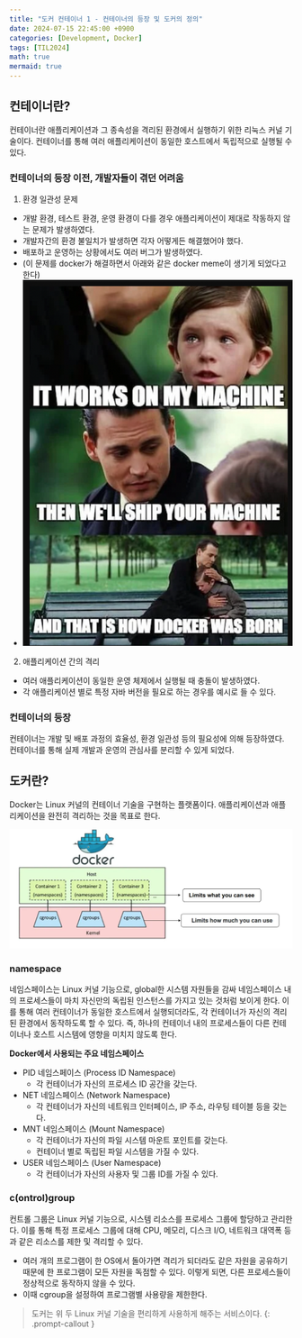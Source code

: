 ```yaml
---
title: "도커 컨테이너 1 - 컨테이너의 등장 및 도커의 정의"
date: 2024-07-15 22:45:00 +0900
categories: [Development, Docker]
tags: [TIL2024]
math: true
mermaid: true
---
```

## 컨테이너란?
컨테이너란 애플리케이션과 그 종속성을 격리된 환경에서 실행하기 위한 리눅스 커널 기술이다. 컨테이너를 통해 여러 애플리케이션이 동일한 호스트에서 독립적으로 실행될 수 있다.

### 컨테이너의 등장 이전, 개발자들이 겪던 어려움
1. 환경 일관성 문제
  - 개발 환경, 테스트 환경, 운영 환경이 다를 경우 애플리케이션이 제대로 작동하지 않는 문제가 발생하였다.
  - 개발자간의 환경 불일치가 발생하면 각자 어떻게든 해결했어야 했다.
  - 배포하고 운영하는 상황에서도 여러 버그가 발생하였다.
  - (이 문제를 docker가 해결하면서 아래와 같은 docker meme이 생기게 되었다고 한다)
  - ![middle-img](../assets/img/post-images/docker-1.png "docker meme")
2. 애플리케이션 간의 격리
  - 여러 애플리케이션이 동일한 운영 체제에서 실행될 때 충돌이 발생하였다.
  - 각 애플리케이션 별로 특정 자바 버전을 필요로 하는 경우를 예시로 들 수 있다.

### 컨테이너의 등장
컨테이너는 개발 및 배포 과정의 효율성, 환경 일관성 등의 필요성에 의해 등장하였다.
컨테이너를 통해 실제 개발과 운영의 관심사를 분리할 수 있게 되었다.


## 도커란?
Docker는 Linux 커널의 컨테이너 기술을 구현하는 플랫폼이다. 애플리케이션과 애플리케이션을 완전히 격리하는 것을 목표로 한다.

![](../assets/img/post-images/docker-2.png)

### namespace
네임스페이스는 Linux 커널 기능으로, global한 시스템 자원들을 감싸 네임스페이스 내의 프로세스들이 마치 자신만의 독립된 인스턴스를 가지고 있는 것처럼 보이게 한다.
이를 통해 여러 컨테이너가 동일한 호스트에서 실행되더라도, 각 컨테이너가 자신의 격리된 환경에서 동작하도록 할 수 있다. 즉, 하나의 컨테이너 내의 프로세스들이 다른 컨테이너나 호스트 시스템에 영향을 미치지 않도록 한다.

**Docker에서 사용되는 주요 네임스페이스**
- PID 네임스페이스 (Process ID Namespace)
  - 각 컨테이너가 자신의 프로세스 ID 공간을 갖는다.
- NET 네임스페이스 (Network Namespace)
  - 각 컨테이너가 자신의 네트워크 인터페이스, IP 주소, 라우팅 테이블 등을 갖는다.
- MNT 네임스페이스 (Mount Namespace)
  - 각 컨테이너가 자신의 파일 시스템 마운트 포인트를 갖는다.
  - 컨테이너 별로 독립된 파일 시스템을 가질 수 있다.
- USER 네임스페이스 (User Namespace)
  - 각 컨테이너가 자신의 사용자 및 그룹 ID를 가질 수 있다.

### c(ontrol)group
컨트롤 그룹은 Linux 커널 기능으로, 시스템 리소스를 프로세스 그룹에 할당하고 관리한다.
이를 통해 특정 프로세스 그룹에 대해 CPU, 메모리, 디스크 I/O, 네트워크 대역폭 등과 같은 리소스를 제한 및 격리할 수 있다.
- 여러 개의 프로그램이 한 OS에서 돌아가면 격리가 되더라도 같은 자원을 공유하기 때문에 한 프로그램이 모든 자원을 독점할 수 있다. 이렇게 되면, 다른 프로세스들이 정상적으로 동작하지 않을 수 있다.
- 이때 cgroup을 설정하여 프로그램별 사용량을 제한한다.
    
> 도커는 위 두 Linux 커널 기술을 편리하게 사용하게 해주는 서비스이다.
{: .prompt-callout }


